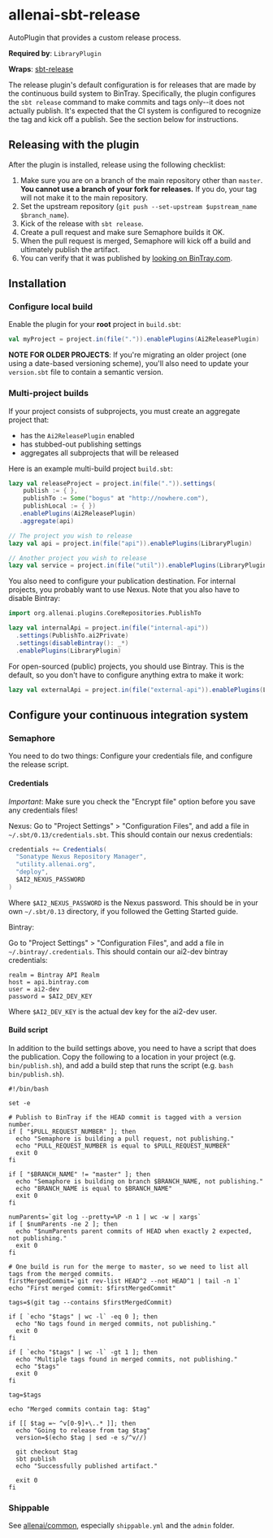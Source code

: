 # allenai-sbt-release

AutoPlugin that provides a custom release process.

**Required by**: `LibraryPlugin`

**Wraps**: [sbt-release](https://github.com/sbt/sbt-release)

The release plugin's default configuration is for releases that are made by the
continuous build system to BinTray.  Specifically, the plugin configures the
`sbt release` command to make commits and tags only--it does not actually
publish.  It's expected that the CI system is configured to recognize the tag
and kick off a publish. See the section below for instructions.

## Releasing with the plugin

After the plugin is installed, release using the following checklist:

1.  Make sure you are on a branch of the main repository other than `master`.
**You cannot use a branch of your fork for releases.**  If you do, your tag
will not make it to the main repository.
2.  Set the upstream repository (`git push --set-upstream $upstream_name $branch_name`).
3.  Kick of the release with `sbt release`.
4.  Create a pull request and make sure Semaphore builds it OK.
5.  When the pull request is merged, Semaphore will kick off a build and ultimately publish the artifact.
6.  You can verify that it was published by [looking on BinTray.com](https://bintray.com).

## Installation

### Configure local build

Enable the plugin for your **root** project in `build.sbt`:

```scala
val myProject = project.in(file(".")).enablePlugins(Ai2ReleasePlugin)
```

**NOTE FOR OLDER PROJECTS**: If you're migrating an older project (one using a date-based versioning
scheme), you'll also need to update your `version.sbt` file to contain a semantic version.

### Multi-project builds
If your project consists of subprojects, you must create an aggregate project that:
- has the `Ai2ReleasePlugin` enabled
- has stubbed-out publishing settings
- aggregates all subprojects that will be released

Here is an example multi-build project `build.sbt`:

```scala
lazy val releaseProject = project.in(file(".")).settings(
    publish := { },
    publishTo := Some("bogus" at "http://nowhere.com"),
    publishLocal := { })
   .enablePlugins(Ai2ReleasePlugin)
   .aggregate(api)

// The project you wish to release
lazy val api = project.in(file("api")).enablePlugins(LibraryPlugin)

// Another project you wish to release
lazy val service = project.in(file("util")).enablePlugins(LibraryPlugin)
```

You also need to configure your publication destination. For internal projects, you probably want
to use Nexus. Note that you also have to disable Bintray:
```scala
import org.allenai.plugins.CoreRepositories.PublishTo

lazy val internalApi = project.in(file("internal-api"))
  .settings(PublishTo.ai2Private)
  .settings(disableBintray(): _*)
  .enablePlugins(LibraryPlugin)
```
For open-sourced (public) projects, you should use Bintray. This is the default, so you don't have to configure anything extra to make it work:
```scala
lazy val externalApi = project.in(file("external-api")).enablePlugins(LibraryPlugin)
```

## Configure your continuous integration system

### Semaphore

You need to do two things: Configure your credentials file, and configure the release script.

#### Credentials

*Important*: Make sure you check the "Encrypt file" option before you save any credentials files!

Nexus:
Go to "Project Settings" > "Configuration Files", and add a file in `~/.sbt/0.13/credentials.sbt`.
This should contain our nexus credentials:
```scala
credentials += Credentials(
  "Sonatype Nexus Repository Manager",
  "utility.allenai.org",
  "deploy",
  $AI2_NEXUS_PASSWORD
)
```
Where `$AI2_NEXUS_PASSWORD` is the Nexus password. This should be in your own `~/.sbt/0.13`
directory, if you followed the Getting Started guide.

Bintray:

Go to "Project Settings" > "Configuration Files", and add a file in `~/.bintray/.credentials`. This
should contain our ai2-dev bintray credentials:
```
realm = Bintray API Realm
host = api.bintray.com
user = ai2-dev
password = $AI2_DEV_KEY
```
Where `$AI2_DEV_KEY` is the actual dev key for the ai2-dev user.


#### Build script

In addition to the build settings above, you need to have a script that does the publication. Copy the following
to a location in your project (e.g. `bin/publish.sh`), and add a build step that runs the script
(e.g. `bash bin/publish.sh`).

```shell
#!/bin/bash

set -e

# Publish to BinTray if the HEAD commit is tagged with a version number.
if [ "$PULL_REQUEST_NUMBER" ]; then
  echo "Semaphore is building a pull request, not publishing."
  echo "PULL_REQUEST_NUMBER is equal to $PULL_REQUEST_NUMBER"
  exit 0
fi

if [ "$BRANCH_NAME" != "master" ]; then
  echo "Semaphore is building on branch $BRANCH_NAME, not publishing."
  echo "BRANCH_NAME is equal to $BRANCH_NAME"
  exit 0
fi

numParents=`git log --pretty=%P -n 1 | wc -w | xargs`
if [ $numParents -ne 2 ]; then
  echo "$numParents parent commits of HEAD when exactly 2 expected, not publishing."
  exit 0
fi

# One build is run for the merge to master, so we need to list all tags from the merged commits.
firstMergedCommit=`git rev-list HEAD^2 --not HEAD^1 | tail -n 1`
echo "First merged commit: $firstMergedCommit"

tags=$(git tag --contains $firstMergedCommit)

if [ `echo "$tags" | wc -l` -eq 0 ]; then
  echo "No tags found in merged commits, not publishing."
  exit 0
fi

if [ `echo "$tags" | wc -l` -gt 1 ]; then
  echo "Multiple tags found in merged commits, not publishing."
  echo "$tags"
  exit 0
fi

tag=$tags

echo "Merged commits contain tag: $tag"

if [[ $tag =~ ^v[0-9]+\..* ]]; then
  echo "Going to release from tag $tag"
  version=$(echo $tag | sed -e s/^v//)

  git checkout $tag
  sbt publish
  echo "Successfully published artifact."

  exit 0
fi
```

### Shippable

See [allenai/common](https://github.com/allenai/common), especially `shippable.yml` and the `admin` folder.
